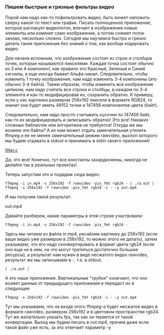 ### Пишем быстрые и грязные фильтры видео

Порой нам надо как-то пофильтровать видео, быть может наложить сверху какой-то текст или график. Писать полноценное приложение, которое распакует видеопоток, впечает в изображение новые элементы или изменит само изображение, а потом сожмет поток заново, несколько сложно. Сегодня мы научимся быстро и грязно делать такие приложения без знаний о том, как вообще кодировать видео.

Для начала вспомним, что изображения состоят из строк и столбцов точек, которые называются пикселями. Каждая точка состоит обычно из 3 или 4 компонент, как правило это Красный, Зеленый и Синий сигналы, а еще иногда бывает Альфа-канал. Следовательно, чтобы изменить 1 точку изображения, нам надо изменить 3-4 компонены (это обычно 3-4 байта). Таким образом, чтобы изменить все изображение целиком, нам надо считать все строки и столбцы, в каждом по 3-4 элемента и как-то модифицировав их, сохранить обратно. К примеру, если у нас картинка размером 256х192 пикселя в формате RGB24, то значит она будет иметь 49152 точки и 147456 компонентов цвета (байт).

Следовательно, нам надо просто считывать кусочки по 147456 байт, как-то их модифицировать и записывать обратно! Это все! Никаких сложных библиотек или алгоритмов не требуется! Откуда же мы возмем эти байты? А их нам может отдать замечательная утилита ffmpeg и ее не менее замечательный режим rawvideo, выхлоп которого мы будем отдавать в stdout и принимать в stdin своего приложения!

[filter.c](filter.c)

Да, это все! Конечно, тут все константы захардкожены, никогда не делайте так в реальных проектах!

Теперь запустим это и подадим сюда видео:

`ffmpeg -i in.mp4 -s 256x192 -f rawvideo -pix_fmt rgb24 - | ./a.out | ffmpeg -s 256x192 -f rawvideo -pix_fmt rgb24 -i - -y out.mp4`

И мы получим такой результат:

out.mp4

Давайте разберем, какие параметры в этой строке участвовали:

`ffmpeg -i in.mp4 -s 256x192 -f rawvideo -pix_fmt rgb24 -`

Здесь мы читаем из файла in.mp4, ресайзим картинку до 256x192 (если ваше видео уже размером в 256x192, то можно этого не делать), затем указываем, что его надо сконвертировать в формат цвета rgb24 (если оно еще не в нем, на что могут тратиться достаточно большие ресурсы), а результат нам нужен в виде несжатого видео rawvideo, результат же мы записываем в -, т.е. в stdout.

`| ./a.out |`

А это наше приложение. Вертикальные "трубки" означают, что оно возмет данные от предыдущего приложения и передаст их в следующее

`ffmpeg -s 256x192 -f rawvideo -pix_fmt rgb24 -i - -y out.mp4`

Тут мы указываем, что на входе этого ffmpeg-а будет несжатое видео в формате rawvideo, размером 256x192 и в цветовом пространстве rgb24. Тут же желательно указать fps, так как он теряется от такой конвертации. Выход мы будем писать в out.mp4, причем даже если такой файл уже есть, за это отвечает параметр -y
